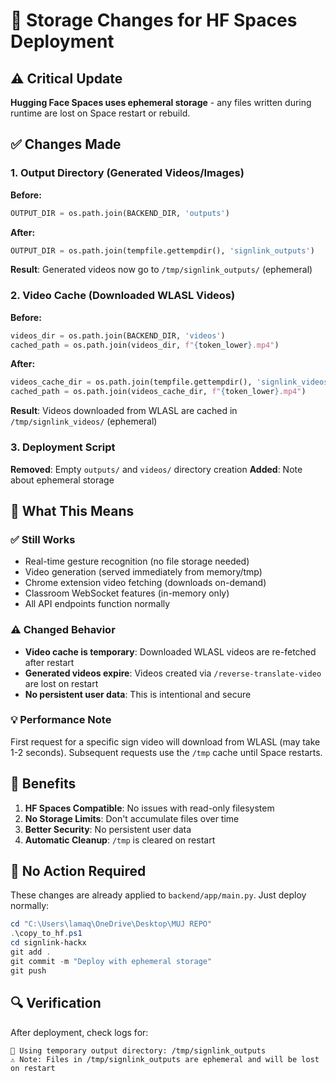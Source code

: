 # 💾 Storage Changes for HF Spaces Deployment

## ⚠️ Critical Update

**Hugging Face Spaces uses ephemeral storage** - any files written during runtime are lost on Space restart or rebuild.

## ✅ Changes Made

### 1. Output Directory (Generated Videos/Images)
**Before:**
```python
OUTPUT_DIR = os.path.join(BACKEND_DIR, 'outputs')
```

**After:**
```python
OUTPUT_DIR = os.path.join(tempfile.gettempdir(), 'signlink_outputs')
```

**Result**: Generated videos now go to `/tmp/signlink_outputs/` (ephemeral)

### 2. Video Cache (Downloaded WLASL Videos)
**Before:**
```python
videos_dir = os.path.join(BACKEND_DIR, 'videos')
cached_path = os.path.join(videos_dir, f"{token_lower}.mp4")
```

**After:**
```python
videos_cache_dir = os.path.join(tempfile.gettempdir(), 'signlink_videos')
cached_path = os.path.join(videos_cache_dir, f"{token_lower}.mp4")
```

**Result**: Videos downloaded from WLASL are cached in `/tmp/signlink_videos/` (ephemeral)

### 3. Deployment Script
**Removed**: Empty `outputs/` and `videos/` directory creation
**Added**: Note about ephemeral storage

## 🎯 What This Means

### ✅ Still Works
- Real-time gesture recognition (no file storage needed)
- Video generation (served immediately from memory/tmp)
- Chrome extension video fetching (downloads on-demand)
- Classroom WebSocket features (in-memory only)
- All API endpoints function normally

### ⚠️ Changed Behavior
- **Video cache is temporary**: Downloaded WLASL videos are re-fetched after restart
- **Generated videos expire**: Videos created via `/reverse-translate-video` are lost on restart
- **No persistent user data**: This is intentional and secure

### 💡 Performance Note
First request for a specific sign video will download from WLASL (may take 1-2 seconds). Subsequent requests use the `/tmp` cache until Space restarts.

## 🚀 Benefits

1. **HF Spaces Compatible**: No issues with read-only filesystem
2. **No Storage Limits**: Don't accumulate files over time
3. **Better Security**: No persistent user data
4. **Automatic Cleanup**: `/tmp` is cleared on restart

## 📝 No Action Required

These changes are already applied to `backend/app/main.py`. Just deploy normally:

```powershell
cd "C:\Users\lamaq\OneDrive\Desktop\MUJ REPO"
.\copy_to_hf.ps1
cd signlink-hackx
git add .
git commit -m "Deploy with ephemeral storage"
git push
```

## 🔍 Verification

After deployment, check logs for:
```
📁 Using temporary output directory: /tmp/signlink_outputs
⚠️ Note: Files in /tmp/signlink_outputs are ephemeral and will be lost on restart
```
